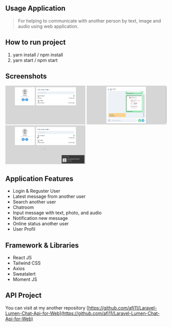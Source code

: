 ## Usage Application
> For helping to communicate with another person by text, image and audio using web application.

## How to run project
1. yarn install / npm install
2. yarn start / npm start

## Screenshots
<p align="left">
  <img src="./screenshots/home.png" width="250">
  <img src="./screenshots/chatroom.png" width="250">
  <img src="./screenshots/notification.png" width="250">
</p>

## Application Features
- Login & Reguster User
- Latest message from another user
- Search another user
- Chatroom
- Input message with text, photo, and audio
- Notification new message
- Online status another user
- User Profil

## Framework & Libraries
- React JS
- Tailwind CSS
- Axios
- Sweatalert
- Moment JS

## API Project
You can visit at my another repository [https://github.com/afi11/Laravel-Lumen-Chat-Api-for-Web](https://github.com/afi11/Laravel-Lumen-Chat-Api-for-Web)